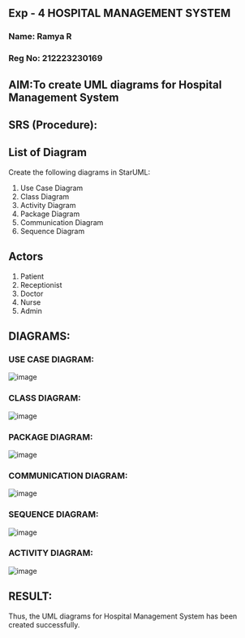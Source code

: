 ## Exp - 4 HOSPITAL MANAGEMENT SYSTEM
### Name: Ramya R
### Reg No: 212223230169
## AIM:To create UML diagrams for Hospital Management System
## SRS (Procedure):

## List of Diagram
Create the following diagrams in StarUML:
1) Use Case Diagram
2) Class Diagram
3) Activity Diagram
4) Package Diagram
5) Communication Diagram
6) Sequence Diagram

## Actors
1. Patient
2. Receptionist
3. Doctor
4. Nurse
5. Admin


## DIAGRAMS:
### USE CASE DIAGRAM:
![image](https://github.com/user-attachments/assets/5410b5a5-c1c1-44aa-934a-a5e4689b7fd4)

### CLASS DIAGRAM:
![image](https://github.com/user-attachments/assets/e78bbfc1-d818-412c-bdc9-0abc31122ecd)

### PACKAGE DIAGRAM:
![image](https://github.com/user-attachments/assets/41200794-f146-4203-a11a-e0fd4389fe8f)

### COMMUNICATION DIAGRAM:
![image](https://github.com/user-attachments/assets/148966c2-636a-4eb8-869b-436fb6c9907e)

### SEQUENCE DIAGRAM:
![image](https://github.com/user-attachments/assets/f8e47b40-e768-460a-8e8e-035acdad746a)

### ACTIVITY DIAGRAM:
![image](https://github.com/user-attachments/assets/29a37ddc-aeef-467c-aeac-f5090f9981cb)


## RESULT:
Thus, the UML diagrams for Hospital Management System has been created successfully.

